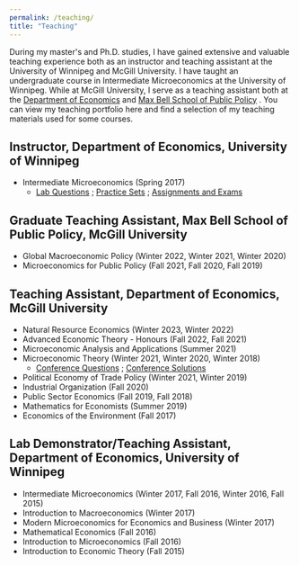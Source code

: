 ```yaml
---
permalink: /teaching/
title: "Teaching"
---
```

<!-- Google tag (gtag.js) -->
<script async src="https://www.googletagmanager.com/gtag/js?id=G-JL2ZY530JC"></script>
<script>
  window.dataLayer = window.dataLayer || [];
  function gtag(){dataLayer.push(arguments);}
  gtag('js', new Date());

  gtag('config', 'G-JL2ZY530JC');
</script>

During my master's and Ph.D. studies, I have gained extensive and valuable teaching experience both as an instructor and teaching assistant at the University of Winnipeg and McGill University. I have taught an undergraduate course in Intermediate Microeconomics at the University of Winnipeg. While at McGill University, I serve as a teaching assistant both at the [Department of Economics](https://www.mcgill.ca/economics/) and [Max Bell School of Public Policy](https://www.mcgill.ca/maxbellschool/) . You can view my teaching portfolio here and find a selection of my teaching materials used for some courses.


## Instructor, Department of Economics, University of Winnipeg
- Intermediate Microeconomics (Spring 2017)
   - [Lab Questions](https://mcgill-my.sharepoint.com/:f:/g/personal/miao_dai_mail_mcgill_ca/EpzDkB35hldCpbzWdQMgW2oBxJAAgHyaIG-d4Ds6i7lZPQ?email=miao.dai%40mcgill.ca&e=BAJoLx) ; [Practice Sets](https://mcgill-my.sharepoint.com/:f:/g/personal/miao_dai_mail_mcgill_ca/EtB1IjDG0RpLpAPz-do_3QEBwsJ1GrnoU69FOUv_rMGbtg?email=miao.dai%40mcgill.ca&e=HHp763) ; [Assignments and Exams](https://mcgill-my.sharepoint.com/:f:/g/personal/miao_dai_mail_mcgill_ca/Es0vRx3_VhZPrwu72kD4F-EBwK704A9N3yoF7jKs7_A3sQ?email=miao.dai%40mcgill.ca&e=FOugNB)
 
 
## Graduate Teaching Assistant, Max Bell School of Public Policy, McGill University
- Global Macroeconomic Policy (Winter 2022, Winter 2021, Winter 2020) 
- Microeconomics for Public Policy (Fall 2021, Fall 2020, Fall 2019) 


## Teaching Assistant, Department of Economics, McGill University
- Natural Resource Economics (Winter 2023, Winter 2022)
- Advanced Economic Theory - Honours (Fall 2022, Fall 2021)
- Microeconomic Analysis and Applications (Summer 2021)
- Microeconomic Theory (Winter 2021, Winter 2020, Winter 2018)
   - [Conference Questions](https://mcgill-my.sharepoint.com/:f:/g/personal/miao_dai_mail_mcgill_ca/EkOND73Aa6tMt219KkRR5I8BMfotaLQsdfNDP0Pk_nXUxw?email=miao.dai%40mcgill.ca&e=ux8a2T) ; [Conference Solutions](https://mcgill-my.sharepoint.com/:f:/g/personal/miao_dai_mail_mcgill_ca/EsIwpvMWo1FOneHNgGeqyEQB_bq2WN53WU06pVixPZsEPw?email=miao.dai%40mcgill.ca&e=iT5RuE)
- Political Economy of Trade Policy (Winter 2021, Winter 2019)
- Industrial Organization (Fall 2020)
- Public Sector Economics (Fall 2019, Fall 2018)
- Mathematics for Economists (Summer 2019)
- Economics of the Environment (Fall 2017)


## Lab Demonstrator/Teaching Assistant, Department of Economics, University of Winnipeg
- Intermediate Microeconomics (Winter 2017, Fall 2016, Winter 2016, Fall 2015)
- Introduction to Macroeconomics (Winter 2017)
- Modern Microeconomics for Economics and Business (Winter 2017)
- Mathematical Economics (Fall 2016)
- Introduction to Microeconomics (Fall 2016)
- Introduction to Economic Theory (Fall 2015)



